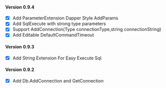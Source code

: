#### Version 0.9.4
- [X] Add ParameterExtension Dapper Style AddParams
- [X] Add SqlExecute with strong type parameters
- [X] Support AddConnection(Type connectionType,string connectionString) 
- [X] Add Editable DefaultCommandTimeout

#### Version 0.9.3
- [X] Add String Extension For Easy Execute Sql

#### Version 0.9.2
- [X] Add Db.AddConnection and GetConnection